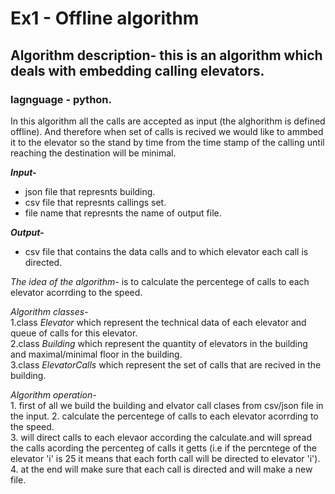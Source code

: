 # Ex1 - Offline algorithm

## Algorithm description- this is an algorithm which deals with embedding calling elevators.  
### lagnguage - python.  

In this algorithm all the calls are accepted as input (the alghorithm is defined offline). And therefore when set of calls is recived we would like to ammbed it to the elevator so the stand by time from the time stamp of the calling until reaching the destination will be minimal.  

**_Input-_**  
- json file that represnts building.  
- csv file that represnts callings set.  
- file name that represnts the name of output file.  

**_Output-_**  
- csv file that contains the data calls and to which elevator each call is directed.  

*The idea of the algorithm-* is to calculate the percentege of calls to each elevator acorrding to the speed.   

*Algorithm classes-*  
     1.class *Elevator* which represent the technical data of each elevator and queue of calls for this elevator.   
     2.class *Building* which represent the quantity of elevators in the building and maximal/minimal floor in the building.  
     3.class *ElevatorCalls* which represent the set of calls that are recived in the building.  

*Algorithm operation-*   
    1. first of all we build the building and elvator call clases from csv/json file in the input.
    2. calculate the percentege of calls to each elevator acorrding to the speed.  
    3. will direct calls to each elevaor according the calculate.and will spread the calls acording the percenteg of calls it getts (i.e if the percntege of the elevator 'i' is 25 it means that each forth call will be directed to elevator 'i').  
    4. at the end will make sure that each call is directed and will make a new file.


